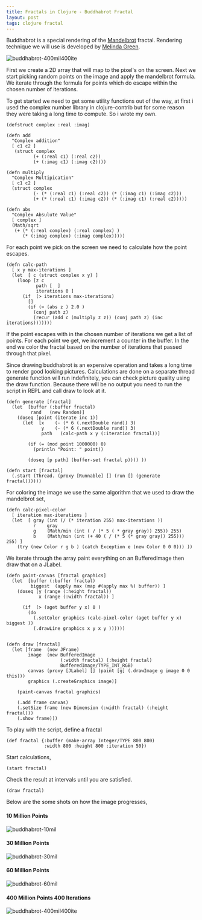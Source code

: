 ```yaml
---
title: Fractals in Clojure - Buddhabrot Fractal
layout: post
tags: clojure fractal
---
```


Buddhabrot is a special rendering of the
[Mandelbrot](http://en.wikipedia.org/wiki/Mandelbrot_set)
fractal. Rendering technique we will use is developed by [Melinda
Green](http://www.superliminal.com/fractals/bbrot/bbrot.htm).

![buddhabrot-400mil400ite](/images/post/buddhabrot-400mil400ite.png)

First we create a 2D array that will map to the pixel's on the
screen. Next we start picking random points on the image and apply the
mandelbrot formula. We iterate through the formula for points which do
escape within the chosen number of iterations.


To get started we need to get some utility functions out of the way, at
first i used the complex number library in clojure-contrib but for some
reason they were taking a long time to compute. So i wrote my own.

    (defstruct complex :real :imag)

    (defn add
      "Complex addition"
      [ c1 c2 ] 
       (struct complex 
              (+ (:real c1) (:real c2))
              (+ (:imag c1) (:imag c2))))

    (defn multiply
      "Complex Multipication"
      [ c1 c2 ] 
      (struct complex 
              (- (* (:real c1) (:real c2)) (* (:imag c1) (:imag c2)))
              (+ (* (:real c1) (:imag c2)) (* (:imag c1) (:real c2)))))

    (defn abs
      "Complex Absulute Value"
      [ complex ]
      (Math/sqrt 
       (+ (* (:real complex) (:real complex) ) 
          (* (:imag complex) (:imag complex)))))


For each point we pick on the screen we need to calculate how the point
escapes.


    (defn calc-path
      [ x y max-iterations ] 
      (let  [ c (struct complex x y) ]
        (loop [z c 
               path [  ]
               iterations 0 ]
          (if  (> iterations max-iterations)
            []
            (if (> (abs z ) 2.0 ) 
              (conj path z)
              (recur (add c (multiply z z)) (conj path z) (inc iterations)))))))


If the point escapes with in the chosen number of iterations we get a
list of points. For each point we get, we increment a counter in the
buffer. In the end we color the fractal based on the number of
iterations that passed through that pixel.


Since drawing buddhabrot is an expensive operation and takes a long time to
render good looking pictures. Calculations are done on a separate thread
generate function will run indefinitely, you can check picture quality
using the draw function. Because there will be no output you need to run
the script in REPL and call draw to look at it.

    (defn generate [fractal]
      (let  [buffer (:buffer fractal)
             rand   (new Random)]
        (doseq [point (iterate inc 1)]
          (let  [x    (- (* 6 (.nextDouble rand)) 3) 
                 y    (- (* 6 (.nextDouble rand)) 3)
                 path   (calc-path x y (:iteration fractal))]

            (if (= (mod point 1000000) 0)
              (println "Point: " point))

            (doseq [p path] (buffer-set fractal p)))) ))

    (defn start [fractal]
      (.start (Thread. (proxy [Runnable] [] (run [] (generate fractal)))))) 

For coloring the image we use the same algorithm that we used to draw
the mandelbrot set,


    (defn calc-pixel-color
      [ iteration max-iterations ] 
      (let  [ gray (int (/ (* iteration 255) max-iterations )) 
              r    gray
              g    (Math/min (int ( / (* 5 ( * gray gray)) 255)) 255)
              b    (Math/min (int (+ 40 ( / (* 5 (* gray gray)) 255))) 255) ]
        (try (new Color r g b ) (catch Exception e (new Color 0 0 0))) ))


We iterate through the array paint everything on an BufferedImage then
draw that on a JLabel.

    (defn paint-canvas [fractal graphics] 
      (let  [buffer (:buffer fractal)
             biggest  (apply max (map #(apply max %) buffer)) ]
        (doseq [y (range (:height fractal))
                x (range (:width fractal)) ]
     
          (if  (> (aget buffer y x) 0 )
            (do
              (.setColor graphics (calc-pixel-color (aget buffer y x) biggest ))
              (.drawLine graphics x y x y ))))))


    (defn draw [fractal]
      (let [frame  (new JFrame)
            image  (new BufferedImage 
                        (:width fractal) (:height fractal) 
                        BufferedImage/TYPE_INT_RGB)
            canvas (proxy [JLabel] [] (paint [g] (.drawImage g image 0 0 this)))
            graphics (.createGraphics image)]

        (paint-canvas fractal graphics)

        (.add frame canvas)
        (.setSize frame (new Dimension (:width fractal) (:height fractal)))
        (.show frame)))


To play with the script, define a fractal

    (def fractal {:buffer (make-array Integer/TYPE 800 800)
                  :width 800 :height 800 :iteration 50})

Start calculations,

    (start fractal)


Check the result at intervals until you are satisfied.
    
    (draw fractal)


Below are the some shots on how the image progresses,

#### 10 Million Points

![buddhabrot-10mil](/images/post/buddhabrot-10mil.png)

#### 30 Million Points

![buddhabrot-30mil](/images/post/buddhabrot-30mil.png)

#### 60 Million Points

![buddhabrot-60mil](/images/post/buddhabrot-60mil.png)

#### 400 Million Points 400 Iterations

![buddhabrot-400mil400ite](/images/post/buddhabrot-400mil400ite.png)
